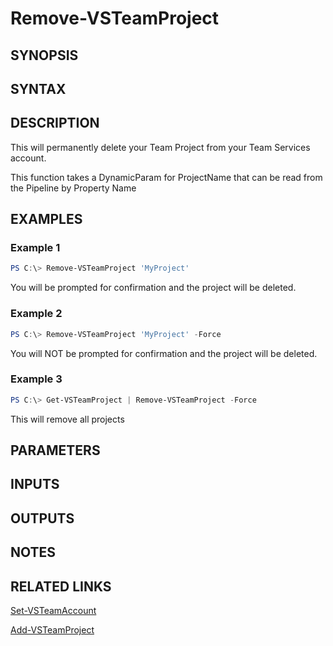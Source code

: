 <!-- #include "./common/header.md" -->

# Remove-VSTeamProject

## SYNOPSIS

<!-- #include "./synopsis/Remove-VSTeamProject.md" -->

## SYNTAX

## DESCRIPTION

This will permanently delete your Team Project from your Team Services account.

This function takes a DynamicParam for ProjectName that can be read from the Pipeline by Property Name

## EXAMPLES

### Example 1

```powershell
PS C:\> Remove-VSTeamProject 'MyProject'
```

You will be prompted for confirmation and the project will be deleted.

### Example 2

```powershell
PS C:\> Remove-VSTeamProject 'MyProject' -Force
```

You will NOT be prompted for confirmation and the project will be deleted.

### Example 3

```powershell
PS C:\> Get-VSTeamProject | Remove-VSTeamProject -Force
```

This will remove all projects

## PARAMETERS

<!-- #include "./params/projectName.md" -->

<!-- #include "./params/force.md" -->

## INPUTS

## OUTPUTS

## NOTES

## RELATED LINKS

[Set-VSTeamAccount](Set-VSTeamAccount.md)

[Add-VSTeamProject](Add-VSTeamProject.md)
